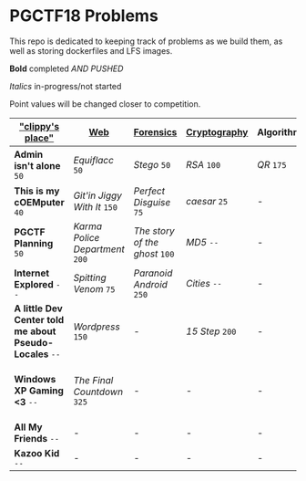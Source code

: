 # PGCTF18 Problems
This repo is dedicated to keeping track of problems as we build them, as well as storing dockerfiles and LFS images.

**Bold** completed *AND PUSHED*

_Italics_ in-progress/not started

Point values will be changed closer to competition.

| ["clippy's place"](image/README.md) | [Web](web/README.md) | [Forensics](forensics/README.md) | [Cryptography](crypto/README.md) | Algorithm | [Misc.](misc/README.md) |
| ---------------- | --- | --------- | ------------ | --------- | ----- |
| **Admin isn't alone** `50` | _Equiflacc_ `50` | _Stego_ `50` | _RSA_ `100` | _QR_ `175` | _Python Game Cyploit_ `50` |
| **This is my cOEMputer** `40` | _Git'in Jiggy With It_ `150` | _Perfect Disguise_ `75` | _caesar_ `25` | - | _Assembly Math!_ `100` |
| **PGCTF Planning** `50` | _Karma Police Department_ `200` | _The story of the ghost_ `100` | _MD5_ `--` | - | _Stack Smasher_ `150` |
| **Internet Explored** `--` | _Spitting Venom_ `75` | _Paranoid Android_ `250` | _Cities_ `--` | - | - |
| **A little Dev Center told me about Pseudo-Locales** `--` | _Wordpress_ `150` | - | _15 Step_ `200` | - | - |
| **Windows XP Gaming <3** `--` | _The Final Countdown_ `325` | - | - | - | _The Return of Tillson Galloway_ `325` |
| **All My Friends** `--` | - | - | - | - | - |
| **Kazoo Kid** `--` | - | - | - | - | - |
